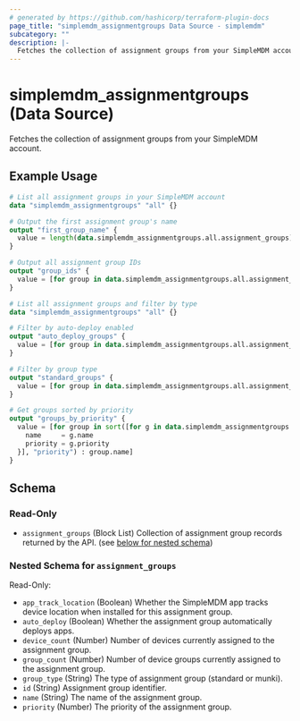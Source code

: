 ```yaml
---
# generated by https://github.com/hashicorp/terraform-plugin-docs
page_title: "simplemdm_assignmentgroups Data Source - simplemdm"
subcategory: ""
description: |-
  Fetches the collection of assignment groups from your SimpleMDM account.
---
```


# simplemdm_assignmentgroups (Data Source)

Fetches the collection of assignment groups from your SimpleMDM account.

## Example Usage

```terraform
# List all assignment groups in your SimpleMDM account
data "simplemdm_assignmentgroups" "all" {}

# Output the first assignment group's name
output "first_group_name" {
  value = length(data.simplemdm_assignmentgroups.all.assignment_groups) > 0 ? data.simplemdm_assignmentgroups.all.assignment_groups[0].name : "No groups found"
}

# Output all assignment group IDs
output "group_ids" {
  value = [for group in data.simplemdm_assignmentgroups.all.assignment_groups : group.id]
}
```

```terraform
# List all assignment groups and filter by type
data "simplemdm_assignmentgroups" "all" {}

# Filter by auto-deploy enabled
output "auto_deploy_groups" {
  value = [for group in data.simplemdm_assignmentgroups.all.assignment_groups : group.name if group.auto_deploy]
}

# Filter by group type
output "standard_groups" {
  value = [for group in data.simplemdm_assignmentgroups.all.assignment_groups : group.name if group.group_type == "standard"]
}

# Get groups sorted by priority
output "groups_by_priority" {
  value = [for group in sort([for g in data.simplemdm_assignmentgroups.all.assignment_groups : {
    name     = g.name
    priority = g.priority
  }], "priority") : group.name]
}
```

<!-- schema generated by tfplugindocs -->
## Schema

### Read-Only

- `assignment_groups` (Block List) Collection of assignment group records returned by the API. (see [below for nested schema](#nestedblock--assignment_groups))

<a id="nestedblock--assignment_groups"></a>
### Nested Schema for `assignment_groups`

Read-Only:

- `app_track_location` (Boolean) Whether the SimpleMDM app tracks device location when installed for this assignment group.
- `auto_deploy` (Boolean) Whether the assignment group automatically deploys apps.
- `device_count` (Number) Number of devices currently assigned to the assignment group.
- `group_count` (Number) Number of device groups currently assigned to the assignment group.
- `group_type` (String) The type of assignment group (standard or munki).
- `id` (String) Assignment group identifier.
- `name` (String) The name of the assignment group.
- `priority` (Number) The priority of the assignment group.
